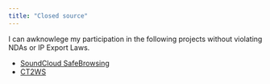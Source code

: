```yaml
---
title: "Closed source"
---
```


I can awknowlege my participation in the following projects without violating NDAs or IP Export Laws.

* [SoundCloud SafeBrowsing](http://policyandsafety.help.soundcloud.com/customer/portal/articles/2294536-unsafe-links-on-soundcloud)
* [CT2WS](https://en.wikipedia.org/wiki/Cognitive_Technology_Threat_Warning_System)
